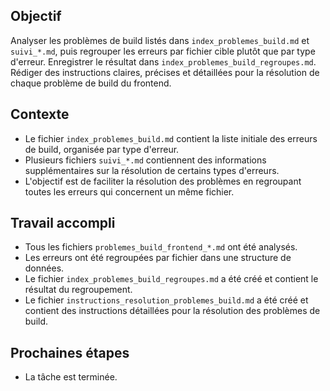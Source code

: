 ## Objectif

Analyser les problèmes de build listés dans `index_problemes_build.md` et `suivi_*.md`, puis regrouper les erreurs par fichier cible plutôt que par type d'erreur. Enregistrer le résultat dans `index_problemes_build_regroupes.md`. Rédiger des instructions claires, précises et détaillées pour la résolution de chaque problème de build du frontend.

## Contexte

-   Le fichier `index_problemes_build.md` contient la liste initiale des erreurs de build, organisée par type d'erreur.
-   Plusieurs fichiers `suivi_*.md` contiennent des informations supplémentaires sur la résolution de certains types d'erreurs.
-   L'objectif est de faciliter la résolution des problèmes en regroupant toutes les erreurs qui concernent un même fichier.

## Travail accompli

-   Tous les fichiers `problemes_build_frontend_*.md` ont été analysés.
-   Les erreurs ont été regroupées par fichier dans une structure de données.
-   Le fichier `index_problemes_build_regroupes.md` a été créé et contient le résultat du regroupement.
-   Le fichier `instructions_resolution_problemes_build.md` a été créé et contient des instructions détaillées pour la résolution des problèmes de build.

## Prochaines étapes

-   La tâche est terminée.
